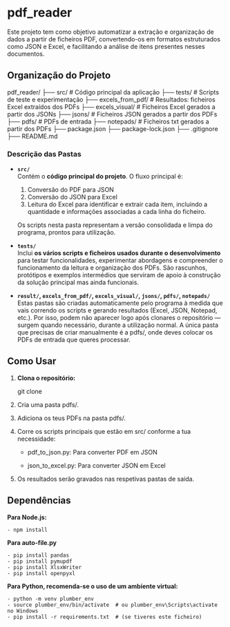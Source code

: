 # pdf_reader

Este projeto tem como objetivo automatizar a extração e organização de dados a partir de ficheiros PDF, convertendo-os em formatos estruturados como JSON e Excel, e facilitando a análise de itens presentes nesses documentos.

## Organização do Projeto

pdf_reader/
├── src/ # Código principal da aplicação
├── tests/ # Scripts de teste e experimentação
├── excels_from_pdf/ # Resultados: ficheiros Excel extraídos dos PDFs
├── excels_visual/ # Ficheiros Excel gerados a partir dos JSONs
├── jsons/ # Ficheiros JSON gerados a partir dos PDFs
├── pdfs/ # PDFs de entrada
├── notepads/ # Ficheiros txt gerados a partir dos PDFs
├── package.json
├── package-lock.json
├── .gitignore
├── README.md

### Descrição das Pastas

- **`src/`**  
  Contém o **código principal do projeto**. O fluxo principal é:
  1. Conversão do PDF para JSON
  2. Conversão do JSON para Excel
  3. Leitura do Excel para identificar e extrair cada item, incluindo a quantidade e informações associadas a cada linha do ficheiro.

  Os scripts nesta pasta representam a versão consolidada e limpa do programa, prontos para utilização.

- **`tests/`**  
  Inclui **os vários scripts e ficheiros usados durante o desenvolvimento** para testar funcionalidades, experimentar abordagens e compreender o funcionamento da leitura e organização dos PDFs. São rascunhos, protótipos e exemplos intermédios que serviram de apoio à construção da solução principal mas ainda funcionais.

- **`result/`, `excels_from_pdf/`, `excels_visual/`, `jsons/`, `pdfs/`, `notepads/`**  
  Estas pastas são criadas automaticamente pelo programa à medida que vais correndo os scripts e gerando resultados (Excel, JSON, Notepad, etc.).
  Por isso, podem não aparecer logo após clonares o repositório — surgem quando necessário, durante a utilização normal.
  A única pasta que precisas de criar manualmente é a pdfs/, onde deves colocar os PDFs de entrada que queres processar.


## Como Usar

1. **Clona o repositório:**

   git clone <url-do-repositorio>

2. Cria uma pasta pdfs/.

3. Adiciona os teus PDFs na pasta pdfs/.

4. Corre os scripts principais que estão em src/ conforme a tua necessidade:

    - pdf_to_json.py: Para converter PDF em JSON

    - json_to_excel.py: Para converter JSON em Excel

5. Os resultados serão gravados nas respetivas pastas de saída.


## Dependências

**Para Node.js:**

    - npm install

**Para auto-file.py**

    - pip install pandas
    - pip install pymupdf
    - pip install XlsxWriter
    - pip install openpyxl


**Para Python, recomenda-se o uso de um ambiente virtual:**

    - python -m venv plumber_env
    - source plumber_env/bin/activate  # ou plumber_env\Scripts\activate no Windows
    - pip install -r requirements.txt  # (se tiveres este ficheiro)
    